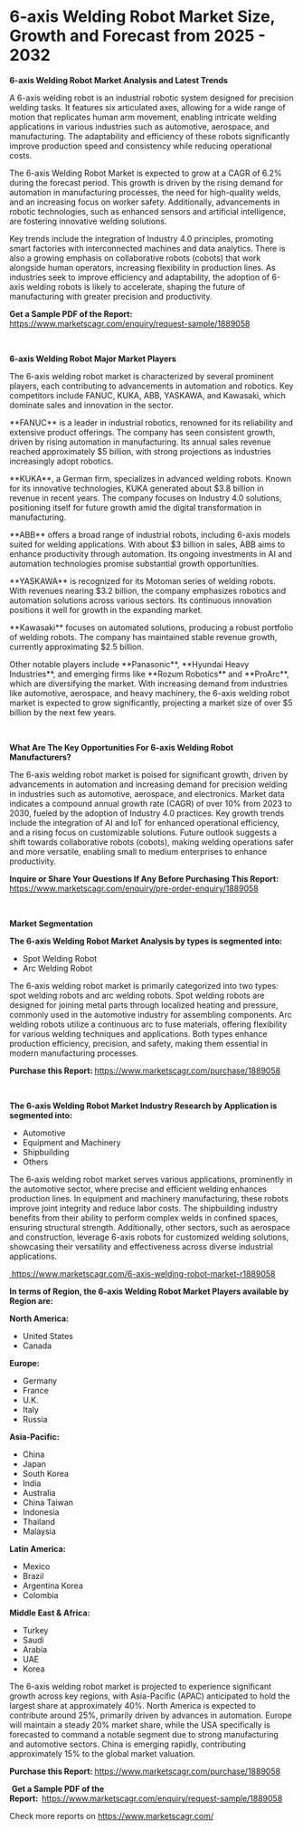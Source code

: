 <p><h1>6-axis Welding Robot Market Size, Growth and Forecast from 2025 - 2032</h1></p><p><strong>6-axis Welding Robot Market Analysis and Latest Trends</strong></p>
<p><p>A 6-axis welding robot is an industrial robotic system designed for precision welding tasks. It features six articulated axes, allowing for a wide range of motion that replicates human arm movement, enabling intricate welding applications in various industries such as automotive, aerospace, and manufacturing. The adaptability and efficiency of these robots significantly improve production speed and consistency while reducing operational costs.</p><p>The 6-axis Welding Robot Market is expected to grow at a CAGR of 6.2% during the forecast period. This growth is driven by the rising demand for automation in manufacturing processes, the need for high-quality welds, and an increasing focus on worker safety. Additionally, advancements in robotic technologies, such as enhanced sensors and artificial intelligence, are fostering innovative welding solutions. </p><p>Key trends include the integration of Industry 4.0 principles, promoting smart factories with interconnected machines and data analytics. There is also a growing emphasis on collaborative robots (cobots) that work alongside human operators, increasing flexibility in production lines. As industries seek to improve efficiency and adaptability, the adoption of 6-axis welding robots is likely to accelerate, shaping the future of manufacturing with greater precision and productivity.</p></p>
<p><strong>Get a Sample PDF of the Report:&nbsp;</strong> <a href="https://www.marketscagr.com/enquiry/request-sample/1889058?utm_campaign=3189&utm_medium=2&utm_source=Github&utm_content=ia&utm_term=28032025&utm_id=6-axis-welding-robot">https://www.marketscagr.com/enquiry/request-sample/1889058</a></p>
<p>&nbsp;</p>
<p><strong>6-axis Welding Robot Major Market Players</strong></p>
<p><p>The 6-axis welding robot market is characterized by several prominent players, each contributing to advancements in automation and robotics. Key competitors include FANUC, KUKA, ABB, YASKAWA, and Kawasaki, which dominate sales and innovation in the sector.</p><p>**FANUC** is a leader in industrial robotics, renowned for its reliability and extensive product offerings. The company has seen consistent growth, driven by rising automation in manufacturing. Its annual sales revenue reached approximately $5 billion, with strong projections as industries increasingly adopt robotics.</p><p>**KUKA**, a German firm, specializes in advanced welding robots. Known for its innovative technologies, KUKA generated about $3.8 billion in revenue in recent years. The company focuses on Industry 4.0 solutions, positioning itself for future growth amid the digital transformation in manufacturing.</p><p>**ABB** offers a broad range of industrial robots, including 6-axis models suited for welding applications. With about $3 billion in sales, ABB aims to enhance productivity through automation. Its ongoing investments in AI and automation technologies promise substantial growth opportunities.</p><p>**YASKAWA** is recognized for its Motoman series of welding robots. With revenues nearing $3.2 billion, the company emphasizes robotics and automation solutions across various sectors. Its continuous innovation positions it well for growth in the expanding market.</p><p>**Kawasaki** focuses on automated solutions, producing a robust portfolio of welding robots. The company has maintained stable revenue growth, currently approximating $2.5 billion.</p><p>Other notable players include **Panasonic**, **Hyundai Heavy Industries**, and emerging firms like **Rozum Robotics** and **ProArc**, which are diversifying the market. With increasing demand from industries like automotive, aerospace, and heavy machinery, the 6-axis welding robot market is expected to grow significantly, projecting a market size of over $5 billion by the next few years.</p></p>
<p>&nbsp;</p>
<p><strong>What Are The Key Opportunities For 6-axis Welding Robot Manufacturers?</strong></p>
<p><p>The 6-axis welding robot market is poised for significant growth, driven by advancements in automation and increasing demand for precision welding in industries such as automotive, aerospace, and electronics. Market data indicates a compound annual growth rate (CAGR) of over 10% from 2023 to 2030, fueled by the adoption of Industry 4.0 practices. Key growth trends include the integration of AI and IoT for enhanced operational efficiency, and a rising focus on customizable solutions. Future outlook suggests a shift towards collaborative robots (cobots), making welding operations safer and more versatile, enabling small to medium enterprises to enhance productivity.</p></p>
<p><strong>Inquire or Share Your Questions If Any Before Purchasing This Report:</strong> <a href="https://www.marketscagr.com/enquiry/pre-order-enquiry/1889058?utm_campaign=3189&utm_medium=2&utm_source=Github&utm_content=ia&utm_term=28032025&utm_id=6-axis-welding-robot">https://www.marketscagr.com/enquiry/pre-order-enquiry/1889058</a></p>
<p>&nbsp;</p>
<p><strong>Market Segmentation</strong></p>
<p><strong>The 6-axis Welding Robot Market Analysis by types is segmented into:</strong></p>
<p><ul><li>Spot Welding Robot</li><li>Arc Welding Robot</li></ul></p>
<p><p>The 6-axis welding robot market is primarily categorized into two types: spot welding robots and arc welding robots. Spot welding robots are designed for joining metal parts through localized heating and pressure, commonly used in the automotive industry for assembling components. Arc welding robots utilize a continuous arc to fuse materials, offering flexibility for various welding techniques and applications. Both types enhance production efficiency, precision, and safety, making them essential in modern manufacturing processes.</p></p>
<p><strong>Purchase this Report:&nbsp;</strong><a href="https://www.marketscagr.com/purchase/1889058?utm_campaign=3189&utm_medium=2&utm_source=Github&utm_content=ia&utm_term=28032025&utm_id=6-axis-welding-robot">https://www.marketscagr.com/purchase/1889058</a></p>
<p>&nbsp;</p>
<p><strong>The 6-axis Welding Robot Market Industry Research by Application is segmented into:</strong></p>
<p><ul><li>Automotive</li><li>Equipment and Machinery</li><li>Shipbuilding</li><li>Others</li></ul></p>
<p><p>The 6-axis welding robot market serves various applications, prominently in the automotive sector, where precise and efficient welding enhances production lines. In equipment and machinery manufacturing, these robots improve joint integrity and reduce labor costs. The shipbuilding industry benefits from their ability to perform complex welds in confined spaces, ensuring structural strength. Additionally, other sectors, such as aerospace and construction, leverage 6-axis robots for customized welding solutions, showcasing their versatility and effectiveness across diverse industrial applications.</p></p>
<p><a href="https://www.marketscagr.com/6-axis-welding-robot-market-r1889058?utm_campaign=3189&utm_medium=2&utm_source=Github&utm_content=ia&utm_term=28032025&utm_id=6-axis-welding-robot">&nbsp;https://www.marketscagr.com/6-axis-welding-robot-market-r1889058</a></p>
<p><strong>In terms of Region, the 6-axis Welding Robot Market Players available by Region are:</strong></p>
<p>
    <p> <strong> North America: </strong>
        <ul>
            <li>United States</li>
            <li>Canada</li>
        </ul>
        </p> 
    <p> <strong> Europe: </strong>
        <ul>
            <li>Germany</li>
            <li>France</li>
            <li>U.K.</li>
            <li>Italy</li>
            <li>Russia</li>
        </ul>
        </p> 
    <p> <strong> Asia-Pacific: </strong>
        <ul>
            <li>China</li>
            <li>Japan</li>
            <li>South Korea</li>
            <li>India</li>
            <li>Australia</li>
            <li>China Taiwan</li>
            <li>Indonesia</li>
            <li>Thailand</li>
            <li>Malaysia</li>
        </ul>
        </p> 
    <p> <strong> Latin America: </strong>
        <ul>
            <li>Mexico</li>
            <li>Brazil</li>
            <li>Argentina Korea</li>
            <li>Colombia</li>
        </ul>
        </p> 
    <p> <strong> Middle East & Africa: </strong>
        <ul>
            <li>Turkey</li>
            <li>Saudi</li>
            <li>Arabia</li>
            <li>UAE</li>
            <li>Korea</li>
        </ul>
    </p>
    </p>
<p><p>The 6-axis welding robot market is projected to experience significant growth across key regions, with Asia-Pacific (APAC) anticipated to hold the largest share at approximately 40%. North America is expected to contribute around 25%, primarily driven by advances in automation. Europe will maintain a steady 20% market share, while the USA specifically is forecasted to command a notable segment due to strong manufacturing and automotive sectors. China is emerging rapidly, contributing approximately 15% to the global market valuation.</p></p>
<p><strong>Purchase this Report: </strong><a href="https://www.marketscagr.com/purchase/1889058?utm_campaign=3189&utm_medium=2&utm_source=Github&utm_content=ia&utm_term=28032025&utm_id=6-axis-welding-robot">https://www.marketscagr.com/purchase/1889058</a></p>
<p>&nbsp;<strong>Get a Sample PDF of the Report:&nbsp;&nbsp;</strong><a href="https://www.marketscagr.com/enquiry/request-sample/1889058?utm_campaign=3189&utm_medium=2&utm_source=Github&utm_content=ia&utm_term=28032025&utm_id=6-axis-welding-robot">https://www.marketscagr.com/enquiry/request-sample/1889058</a></p>
<p><strong></strong></p>
<p>Check more reports on <a href="https://www.marketscagr.com/?utm_campaign=3189&utm_medium=2&utm_source=Github&utm_content=ia&utm_term=28032025&utm_id=6-axis-welding-robot">https://www.marketscagr.com/</a></p>